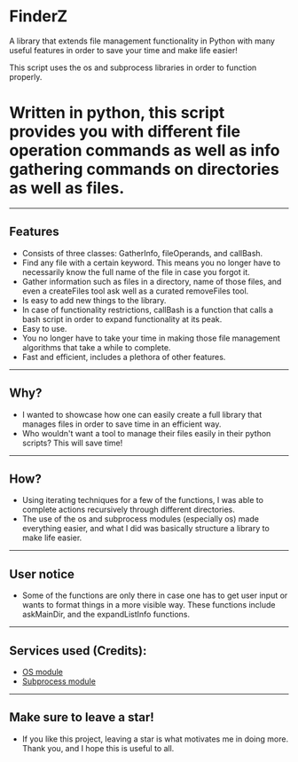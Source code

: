 # FinderZ
A library that extends file management functionality in Python with many useful features in order to save your time and make life easier! 

This script uses the os and subprocess libraries in order to function properly. 

# **Written in python, this script provides you with different file operation commands as well as info gathering commands on directories as well as files.** #
____________________________________________________________________________
## **Features**
- Consists of three classes: GatherInfo, fileOperands, and callBash.
- Find any file with a certain keyword. This means you no longer have to necessarily know the full name of the file in case you forgot it. 
- Gather information such as files in a directory, name of those files, and even a createFiles tool ask well as a curated removeFiles tool.
- Is easy to add new things to the library.
- In case of functionality restrictions, callBash is a function that calls a bash script in order to expand functionality at its peak.
- Easy to use.
- You no longer have to take your time in making those file management algorithms that take a while to complete.
- Fast and efficient, includes a plethora of other features. 
____________________________________________________________________________
## **Why?**
- I wanted to showcase how one can easily create a full library that manages files in order to save time in an efficient way. 
- Who wouldn't want a tool to manage their files easily in their python scripts? This will save time!
____________________________________________________________________________
## **How?**
- Using iterating techniques for a few of the functions, I was able to complete actions recursively through different directories. 
- The use of the os and subprocess modules (especially os) made everything easier, and what I did was basically structure a library to make life easier.
____________________________________________________________________________
## **User notice**
- Some of the functions are only there in case one has to get user input or wants to format things in a more visible way. These functions include askMainDir, and the expandListInfo functions.
____________________________________________________________________________
## **Services used (Credits):**
- [OS module](https://docs.python.org/3/library/os.html)
- [Subprocess module](https://docs.python.org/3/library/subprocess.html)
____________________________________________________________________________
## **Make sure to leave a star!**
- If you like this project, leaving a star is what motivates me in doing more. Thank you, and I hope this is useful to all.
